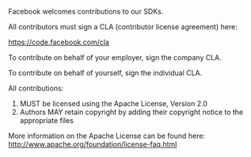 Facebook welcomes contributions to our SDKs.

All contributors must sign a CLA (contributor license agreement) here:

https://code.facebook.com/cla

To contribute on behalf of your employer, sign the company CLA.

To contribute on behalf of yourself, sign the individual CLA.

All contributions:

1. MUST be licensed using the Apache License, Version 2.0
2. Authors MAY retain copyright by adding their copyright notice to the appropriate files

More information on the Apache License can be found here: http://www.apache.org/foundation/license-faq.html
